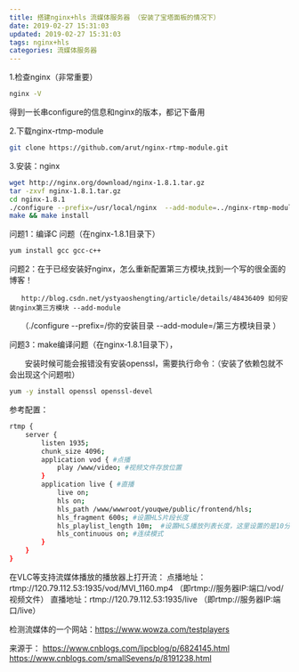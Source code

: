 ```yaml
---
title: 搭建nginx+hls 流媒体服务器 （安装了宝塔面板的情况下）
date: 2019-02-27 15:31:03
updated: 2019-02-27 15:31:03
tags: nginx+hls
categories: 流媒体服务器
---
```


1.检查nginx（非常重要）
``` bash
nginx -V
```
得到一长串configure的信息和nginx的版本，都记下备用

2.下载nginx-rtmp-module
``` bash
git clone https://github.com/arut/nginx-rtmp-module.git
```

3.安装：nginx
``` bash
wget http://nginx.org/download/nginx-1.8.1.tar.gz  
tar -zxvf nginx-1.8.1.tar.gz  
cd nginx-1.8.1  
./configure --prefix=/usr/local/nginx  --add-module=../nginx-rtmp-module  --with-http_ssl_module    
make && make install
```

问题1：编译C 问题（在nginx-1.8.1目录下）  
``` bash
yum install gcc gcc-c++
```

问题2：在于已经安装好nginx，怎么重新配置第三方模块,找到一个写的很全面的博客！

       http://blog.csdn.net/ystyaoshengting/article/details/48436409 如何安装nginx第三方模块 --add-module

　　（./configure --prefix=/你的安装目录  --add-module=/第三方模块目录 ）

问题3：make编译问题（在nginx-1.8.1目录下），

　　安装时候可能会报错没有安装openssl，需要执行命令：（安装了依赖包就不会出现这个问题啦）
``` bash
yum -y install openssl openssl-devel
```
参考配置：
``` bash
rtmp {
    server {
        listen 1935;
        chunk_size 4096;
        application vod { #点播
            play /www/video; #视频文件存放位置
        }
        application live { #直播
            live on;
            hls on;
            hls_path /www/wwwroot/youqwe/public/frontend/hls;
            hls_fragment 600s; #设置HLS片段长度
            hls_playlist_length 10m;  #设置HLS播放列表长度，这里设置的是10分钟
            hls_continuous on; #连续模式
        }    
    }
}
```
在VLC等支持流媒体播放的播放器上打开流：
点播地址：rtmp://120.79.112.53:1935/vod/MVI_1160.mp4 （即rtmp://服务器IP:端口/vod/视频文件）
直播地址：rtmp://120.79.112.53:1935/live （即rtmp://服务器IP:端口/live）

检测流媒体的一个网站：https://www.wowza.com/testplayers


来源于：
https://www.cnblogs.com/lipcblog/p/6824145.html
https://www.cnblogs.com/smallSevens/p/8191238.html